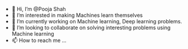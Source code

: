 - 👋 Hi, I’m @Pooja Shah
- 👀 I’m interested in making Machines learn themselves
- 🌱 I’m currently working on Machine learning, Deep learning problems. 
- 💞️ I’m looking to collaborate on solving interesting problems using Machine learning
- 📫 How to reach me ...

<!---
ps9918/ps9918 is a ✨ special ✨ repository because its `README.md` (this file) appears on your GitHub profile.
You can click the Preview link to take a look at your changes.
--->
